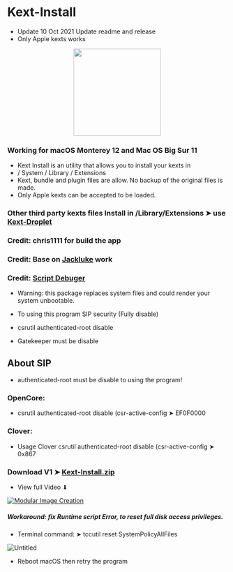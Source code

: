 # Kext-Install
- Update 10 Oct 2021 Update readme and release
- Only Apple kexts works

<p align="center">
  <img width="200" height="200" src="https://user-images.githubusercontent.com/6248794/136709606-d88b39cb-b204-469f-9d64-8c30f94c4641.png">
</p>

### Working for macOS Monterey 12 and Mac OS Big Sur 11



- Kext Install is an utility that allows you to install your kexts in 
- / System / Library / Extensions 
- Kext, bundle and plugin files are allow. No backup of the original files is made.
- Only Apple kexts can be accepted to be loaded.

### Other third party kexts files Install in /Library/Extensions ➤ use [Kext-Droplet](https://github.com/chris1111/Kext-Droplet-Big-Sur)


### Credit: chris1111 for build the app
### Credit: Base on [Jackluke](https://github.com/jacklukem) work
### Credit: [Script Debuger](https://latenightsw.com) 

- Warning: this package replaces system files and could render your system unbootable.

- To using this program SIP security (Fully disable) 
- csrutil authenticated-root disable 
- Gatekeeper must be disable

## About SIP
- authenticated-root must be disable to using the program!
### OpenCore:
- csrutil authenticated-root disable (csr-active-config ➤ EF0F0000
### Clover:
- Usage Clover csrutil authenticated-root disable (csr-active-config ➤ 0x867


### Download V1 ➤ [Kext-Install.zip](https://github.com/chris1111/Kext-Install/releases/tag/V1)

- View full Video ⬇︎

[![Modular Image Creation](https://user-images.githubusercontent.com/6248794/134072536-7c46b8cc-4d8b-42f9-a28a-3c02734f1f5d.png)](https://youtu.be/EzxwaVFHZYo)
 
##### Workaround: fix Runtime script Error, to reset full disk access privileges.
- Terminal command: ➤  tccutil reset SystemPolicyAllFiles

![Untitled](https://user-images.githubusercontent.com/6248794/123511992-d7bbbf00-d652-11eb-82c1-e9aae4c1873e.png)

- Reboot macOS then retry the program

